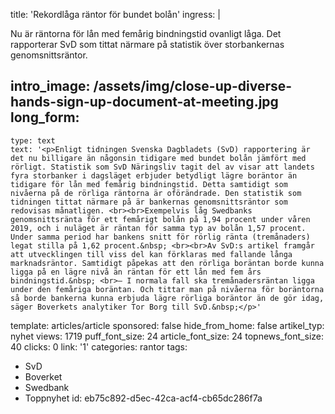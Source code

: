 title: 'Rekordlåga räntor för bundet bolån'
ingress: |
  <p>Nu är räntorna för lån med femårig bindningstid ovanligt låga. Det rapporterar SvD som tittat närmare på statistik över storbankernas genomsnittsräntor.
  </p>
  
intro_image: /assets/img/close-up-diverse-hands-sign-up-document-at-meeting.jpg
long_form:
  -
    type: text
    text: '<p>Enligt tidningen Svenska Dagbladets (SvD) rapportering är det nu billigare än någonsin tidigare med bundet bolån jämfört med rörligt. Statistik som SvD Näringsliv tagit del av visar att landets fyra storbanker i dagsläget erbjuder betydligt lägre boräntor än tidigare för lån med femårig bindningstid. Detta samtidigt som nivåerna på de rörliga räntorna är oförändrade. Den statistik som tidningen tittat närmare på är bankernas genomsnittsräntor som redovisas månatligen. <br><br>Exempelvis låg Swedbanks genomsnittsränta för ett femårigt bolån på 1,94 procent under våren 2019, och i nuläget är räntan för samma typ av bolån 1,57 procent. Under samma period har bankens snitt för rörlig ränta (tremånaders) legat stilla på 1,62 procent.&nbsp; <br><br>Av SvD:s artikel framgår att utvecklingen till viss del kan förklaras med fallande långa marknadsräntor. Samtidigt påpekas att den rörliga boräntan borde kunna ligga på en lägre nivå än räntan för ett lån med fem års bindningstid.&nbsp; <br>– I normala fall ska tremånadersräntan ligga under den femåriga boräntan. Och tittar man på nivåerna för boräntorna så borde bankerna kunna erbjuda lägre rörliga boräntor än de gör idag, säger Boverkets analytiker Tor Borg till SvD.&nbsp;</p>'
template: articles/article
sponsored: false
hide_from_home: false
artikel_typ: nyhet
views: 1719
puff_font_size: 24
article_font_size: 24
topnews_font_size: 40
clicks: 0
link: '1'
categories: rantor
tags:
  - SvD
  - Boverket
  - Swedbank
  - Toppnyhet
id: eb75c892-d5ec-42ca-acf4-cb65dc286f7a
